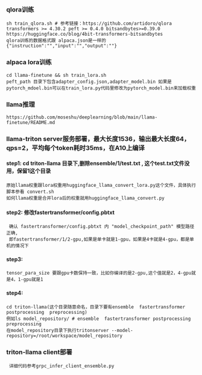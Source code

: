 ### qlora训练
    sh train_qlora.sh # 参考链接：https://github.com/artidoro/qlora 
    transformers >= 4.30.2 peft >= 0.4.0 bitsandbytes>=0.39.0
    https://huggingface.co/blog/4bit-transformers-bitsandbytes
    qlora训练的数据格式跟 alpaca.json是一样的{"instruction":"","input":"","output":""}
### alpaca lora训练
    cd llama-finetune && sh train_lora.sh
    peft_path 目录下包含adapter_config.json,adapter_model.bin 如果是pytorch_mdoel.bin可以在train_lora.py代码里修改为pytorch_model.bin来加载权重
### llama推理
    https://github.com/moseshu/deeplearning/blob/main/llama-finetune/README.md

### llama-triton server服务部署，最大长度1536，输出最大长度64，qps=2，平均每个token耗时35ms，在A10上编译
#### step1: cd triton-llama 目录下,删除ensemble/1/test.txt , 这个test.txt文件没用，保留1这个目录
    原始llama权重跟lora权重用huggingface_llama_convert_lora.py这个文件，具体执行脚本参看 convert.sh
    如何llama权重是合并lora后的权重就用huggingface_llama_convert.py
#### step2: 修改fastertransformer/config.pbtxt 
     确认 fastertransformer/config.pbtxt 内 "model_checkpoint_path" 模型路径正确,
     即fastertransformer/1/2-gpu,如果是单卡就是1-gpu，如果是4卡就是4-gpu，都是单机的情况下
#### step3: 
    tensor_para_size 要跟gpu卡数保持一致，比如你编译的是2-gpu,这个值就是2，4-gpu就是4，1-gpu就是1
#### step4: 
    cd triton-llama(这个目录随意命名，目录下要有ensemble  fastertransformer  postprocessing  preprocessing)
    例如ls model_repository/ # ensemble  fastertransformer postprocessing  preprocessing
    在model_repository目录下执行tritonserver --model-repository=/root/workspace/model_repository
### triton-llama client部署
     详细代码参考grpc_infer_client_ensemble.py
    
